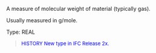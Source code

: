 ﻿A measure of molecular weight of material (typically gas).

Usually measured in g/mole.

Type: REAL

> <font size="-1" color="#0000FF">HISTORY New type in IFC Release 2x.
</font>
